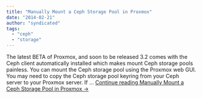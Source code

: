 ```yaml
---
title: "Manually Mount a Ceph Storage Pool in Proxmox"
date: "2014-02-21"
author: "syndicated"
tags: 
  - "ceph"
  - "storage"
---
```


The latest BETA of Proxmox, and soon to be released 3.2 comes with the Ceph client automatically installed which makes mount Ceph storage pools painless. You can mount the Ceph storage pool using the Proxmox web GUI. You may need to copy the Ceph storage pool keyring from your Ceph server to your Proxmox server. If … [Continue reading Manually Mount a Ceph Storage Pool in Proxmox →](http://www.jamescoyle.net/how-to/1253-manually-mount-a-ceph-storage-pool-in-proxmox)

